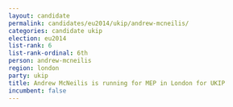 ```yaml
---
layout: candidate
permalink: candidates/eu2014/ukip/andrew-mcneilis/
categories: candidate ukip
election: eu2014
list-rank: 6
list-rank-ordinal: 6th
person: andrew-mcneilis
region: london
party: ukip
title: Andrew McNeilis is running for MEP in London for UKIP
incumbent: false
---
```

